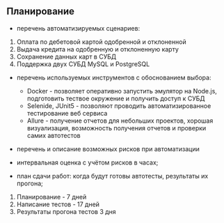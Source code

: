 ## Планирование

* перечень автоматизируемых сценариев:
1. Оплата по дебетовой картой одобренной и отклоненной
2. Выдача кредита на одобренную и отклоненную карту
3. Сохранение данных карт в СУБД
4. Поддержка двух СУБД MySQL и PostgreSQL
* перечень используемых инструментов с обоснованием выбора:
  
   -   Docker - позволяет оперативно запустить эмулятор на Node.js,
       подготовить тествое окружение и получить доступ к СУБД
   -   Selenide, JUnit5 - позволяют проводить автоматизированное тестирование веб сервиса
   -   Allure - получение отчетов для небольших проектов, хорошая визуализация, возможность получения отчетов
  и проверки самих автотестов
* перечень и описание возможных рисков при автоматизации
* интервальная оценка с учётом рисков в часах;
* план сдачи работ: когда будут готовы автотесты, результаты их прогона;
1. Планирование - 7 дней
2. Написание тестов - 17 дней
3. Результаты прогона тестов 3 дня
  


